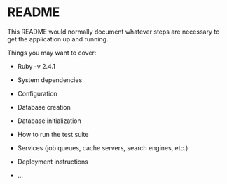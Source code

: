 # README

This README would normally document whatever steps are necessary to get the
application up and running.

Things you may want to cover:

* Ruby -v 2.4.1

* System dependencies

* Configuration

* Database creation

* Database initialization

* How to run the test suite

* Services (job queues, cache servers, search engines, etc.)

* Deployment instructions

* ...
